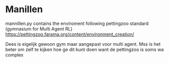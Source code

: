 ﻿# Manillen

mannillen.py contains the enviroment following pettingzoo standard (gymnasium for Multi Agent RL)
https://pettingzoo.farama.org/content/environment_creation/

Dees is eigelijk gewoon gym maar aangepast voor multi agent.
Mss is het beter om zelf te kijken hoe ge dit kunt doen want de pettingzoo is soms wa complex

